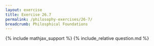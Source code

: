 ```yaml
---
layout: exercise
title: Exercise 26.7
permalink: /philosophy-exercises/26-7/
breadcrumb: Philosphical Foundations
---
```


{% include mathjax_support %}
{% include_relative question.md %}
